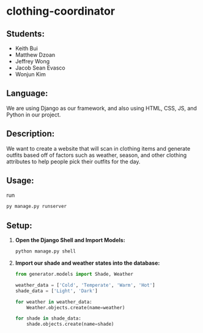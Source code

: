 # clothing-coordinator
## Students:
- Keith Bui
- Matthew Dzoan
- Jeffrey Wong
- Jacob Sean Evasco
- Wonjun Kim

## Language:
We are using Django as our framework, and also using HTML, CSS, JS, and Python in our project.

## Description:
We want to create a website that will scan in clothing items and generate outfits based off of factors such as weather, season, and other clothing attributes to help people pick their outfits for the day.

## Usage:
run
```bash
py manage.py runserver
```

## Setup:
1. **Open the Django Shell and Import Models:**
   ```sh
   python manage.py shell
   ```

2. **Import our shade and weather states into the database:**
   ```py
   from generator.models import Shade, Weather

   weather_data = ['Cold', 'Temperate', 'Warm', 'Hot']
   shade_data = ['Light', 'Dark']

   for weather in weather_data:
       Weather.objects.create(name=weather)

   for shade in shade_data:
       shade.objects.create(name=shade)
   ```
